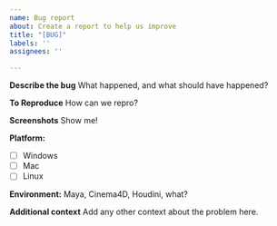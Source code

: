 ```yaml
---
name: Bug report
about: Create a report to help us improve
title: "[BUG]"
labels: ''
assignees: ''

---
```


**Describe the bug**
What happened, and what should have happened?

**To Reproduce**
How can we repro?

**Screenshots**
Show me!

**Platform:**
 - [ ] Windows
 - [ ] Mac
 - [ ] Linux

**Environment:**
Maya, Cinema4D, Houdini, what? 

**Additional context**
Add any other context about the problem here.
